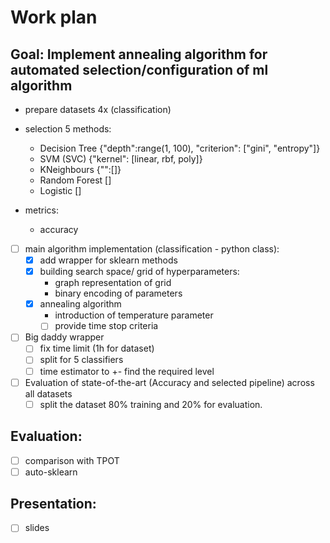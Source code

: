 # Work plan

## Goal: Implement annealing algorithm for automated  selection/configuration of ml algorithm
- prepare datasets 4x (classification) 
- selection 5 methods:
    - Decision Tree {"depth":range(1, 100), "criterion": ["gini", "entropy"]} 
    - SVM (SVC) {"kernel": [linear, rbf, poly]}
    - KNeighbours {"":[]}
    - Random Forest [] 
    - Logistic []
  
- metrics:
  -  accuracy

- [ ] main algorithm implementation (classification - python class):
  - [x] add wrapper for sklearn methods
  - [x] building search space/ grid of hyperparameters:
      - graph representation of grid
      - binary encoding of parameters 
  - [x] annealing algorithm
      - introduction of temperature parameter
      - [ ] provide time stop criteria
- [ ] Big daddy wrapper
  - [ ] fix time limit (1h for dataset)
  - [ ] split for 5 classifiers
  - [ ] time estimator to +- find the required level
- [ ] Evaluation of state-of-the-art (Accuracy and selected pipeline) across all datasets
  - [ ] split the dataset 80% training and 20% for evaluation.

## Evaluation:
- [ ] comparison with TPOT
- [ ] auto-sklearn

## Presentation:
- [ ] slides
